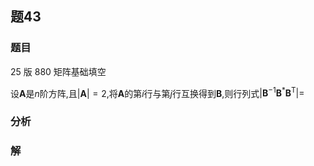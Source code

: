 ## 题43
### 题目
25 版 880 矩阵基础填空 

设$\mathbf{A}$是$n$阶方阵,且$| \mathbf{A}|  = 2$,将$\mathbf{A}$的第$i$行与第$j$行互换得到$\mathbf{B}$,则行列式$| {{\mathbf{B}}^{-1}{\mathbf{B}}^{ * }{\mathbf{B}}^{\mathrm{T}}}|  =$
### 分析

### 解